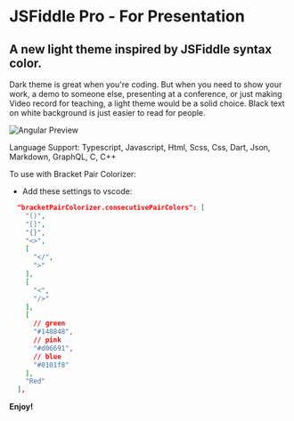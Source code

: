 # JSFiddle Pro - For Presentation

## A new light theme inspired by JSFiddle syntax color.

Dark theme is great when you're coding. But when you need to show your work, a demo to someone else, presenting at a conference, or just making Video record for teaching, a light theme would be a solid choice. Black text on white background is just easier to read for people.

![Angular Preview](https://user-images.githubusercontent.com/22189661/40693166-e60180a4-63f0-11e8-8766-131f4c66ef5d.png)

Language Support: Typescript, Javascript, Html, Scss, Css, Dart, Json, Markdown, GraphQL, C, C++

To use with Bracket Pair Colorizer:

* Add these settings to vscode:

```json
  "bracketPairColorizer.consecutivePairColors": [
    "()",
    "[]",
    "{}",
    "<>",
    [
      "</",
      ">"
    ],
    [
      "<",
      "/>"
    ],
    [
      // green
      "#148848",
      // pink
      "#d06691",
      // blue
      "#0101f8"
    ],
    "Red"
  ],
```

**Enjoy!**
